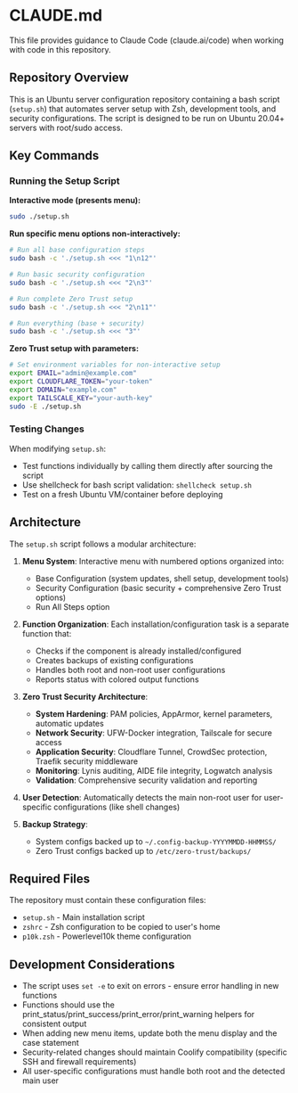 # CLAUDE.md

This file provides guidance to Claude Code (claude.ai/code) when working with code in this repository.

## Repository Overview

This is an Ubuntu server configuration repository containing a bash script (`setup.sh`) that automates server setup with Zsh, development tools, and security configurations. The script is designed to be run on Ubuntu 20.04+ servers with root/sudo access.

## Key Commands

### Running the Setup Script

**Interactive mode (presents menu):**
```bash
sudo ./setup.sh
```

**Run specific menu options non-interactively:**
```bash
# Run all base configuration steps
sudo bash -c './setup.sh <<< "1\n12"'

# Run basic security configuration
sudo bash -c './setup.sh <<< "2\n3"'

# Run complete Zero Trust setup
sudo bash -c './setup.sh <<< "2\n11"'

# Run everything (base + security)
sudo bash -c './setup.sh <<< "3"'
```

**Zero Trust setup with parameters:**
```bash
# Set environment variables for non-interactive setup
export EMAIL="admin@example.com"
export CLOUDFLARE_TOKEN="your-token"
export DOMAIN="example.com"
export TAILSCALE_KEY="your-auth-key"
sudo -E ./setup.sh
```

### Testing Changes

When modifying `setup.sh`:
- Test functions individually by calling them directly after sourcing the script
- Use shellcheck for bash script validation: `shellcheck setup.sh`
- Test on a fresh Ubuntu VM/container before deploying

## Architecture

The `setup.sh` script follows a modular architecture:

1. **Menu System**: Interactive menu with numbered options organized into:
   - Base Configuration (system updates, shell setup, development tools)
   - Security Configuration (basic security + comprehensive Zero Trust options)
   - Run All Steps option

2. **Function Organization**: Each installation/configuration task is a separate function that:
   - Checks if the component is already installed/configured
   - Creates backups of existing configurations
   - Handles both root and non-root user configurations
   - Reports status with colored output functions

3. **Zero Trust Security Architecture**:
   - **System Hardening**: PAM policies, AppArmor, kernel parameters, automatic updates
   - **Network Security**: UFW-Docker integration, Tailscale for secure access
   - **Application Security**: Cloudflare Tunnel, CrowdSec protection, Traefik security middleware
   - **Monitoring**: Lynis auditing, AIDE file integrity, Logwatch analysis
   - **Validation**: Comprehensive security validation and reporting

4. **User Detection**: Automatically detects the main non-root user for user-specific configurations (like shell changes)

5. **Backup Strategy**: 
   - System configs backed up to `~/.config-backup-YYYYMMDD-HHMMSS/`
   - Zero Trust configs backed up to `/etc/zero-trust/backups/`

## Required Files

The repository must contain these configuration files:
- `setup.sh` - Main installation script
- `zshrc` - Zsh configuration to be copied to user's home
- `p10k.zsh` - Powerlevel10k theme configuration

## Development Considerations

- The script uses `set -e` to exit on errors - ensure error handling in new functions
- Functions should use the print_status/print_success/print_error/print_warning helpers for consistent output
- When adding new menu items, update both the menu display and the case statement
- Security-related changes should maintain Coolify compatibility (specific SSH and firewall requirements)
- All user-specific configurations must handle both root and the detected main user